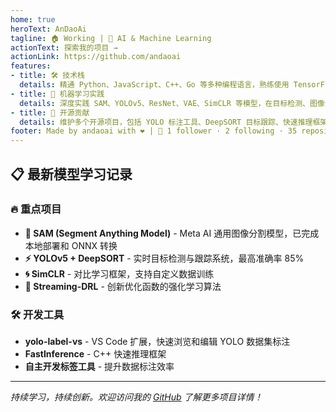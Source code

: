 ```yaml
---
home: true
heroText: AnDaoAi
tagline: 🏠 Working | 🤖 AI & Machine Learning 
actionText: 探索我的项目 →
actionLink: https://github.com/andaoai
features:
- title: 🛠️ 技术栈
  details: 精通 Python、JavaScript、C++、Go 等多种编程语言，熟练使用 TensorFlow、PyTorch、Vue.js、React 等主流框架
- title: 🎯 机器学习实践
  details: 深度实践 SAM、YOLOv5、ResNet、VAE、SimCLR 等模型，在目标检测、图像分割、对比学习等领域有丰富经验
- title: 🚀 开源贡献
  details: 维护多个开源项目，包括 YOLO 标注工具、DeepSORT 目标跟踪、快速推理框架等实用工具
footer: Made by andaoai with ❤️ | 🌟 1 follower · 2 following · 35 repositories
---
```


<!-- AI 演示组件 -->
<AIDemo />

## 📋 最新模型学习记录

### 🔥 重点项目

- **🎯 SAM (Segment Anything Model)** - Meta AI 通用图像分割模型，已完成本地部署和 ONNX 转换
- **⚡ YOLOv5 + DeepSORT** - 实时目标检测与跟踪系统，最高准确率 85%
- **🌀 SimCLR** - 对比学习框架，支持自定义数据训练
- **🚀 Streaming-DRL** - 创新优化函数的强化学习算法

### 🛠️ 开发工具

- **yolo-label-vs** - VS Code 扩展，快速浏览和编辑 YOLO 数据集标注
- **FastInference** - C++ 快速推理框架
- **自主开发标签工具** - 提升数据标注效率

---

*持续学习，持续创新。欢迎访问我的 [GitHub](https://github.com/andaoai) 了解更多项目详情！*
